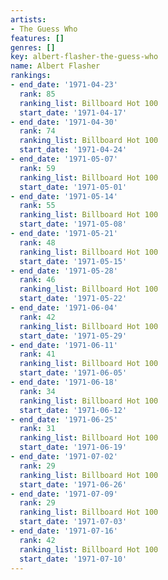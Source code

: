 ```yaml
---
artists:
- The Guess Who
features: []
genres: []
key: albert-flasher-the-guess-who
name: Albert Flasher
rankings:
- end_date: '1971-04-23'
  rank: 85
  ranking_list: Billboard Hot 100
  start_date: '1971-04-17'
- end_date: '1971-04-30'
  rank: 74
  ranking_list: Billboard Hot 100
  start_date: '1971-04-24'
- end_date: '1971-05-07'
  rank: 59
  ranking_list: Billboard Hot 100
  start_date: '1971-05-01'
- end_date: '1971-05-14'
  rank: 55
  ranking_list: Billboard Hot 100
  start_date: '1971-05-08'
- end_date: '1971-05-21'
  rank: 48
  ranking_list: Billboard Hot 100
  start_date: '1971-05-15'
- end_date: '1971-05-28'
  rank: 46
  ranking_list: Billboard Hot 100
  start_date: '1971-05-22'
- end_date: '1971-06-04'
  rank: 42
  ranking_list: Billboard Hot 100
  start_date: '1971-05-29'
- end_date: '1971-06-11'
  rank: 41
  ranking_list: Billboard Hot 100
  start_date: '1971-06-05'
- end_date: '1971-06-18'
  rank: 34
  ranking_list: Billboard Hot 100
  start_date: '1971-06-12'
- end_date: '1971-06-25'
  rank: 31
  ranking_list: Billboard Hot 100
  start_date: '1971-06-19'
- end_date: '1971-07-02'
  rank: 29
  ranking_list: Billboard Hot 100
  start_date: '1971-06-26'
- end_date: '1971-07-09'
  rank: 29
  ranking_list: Billboard Hot 100
  start_date: '1971-07-03'
- end_date: '1971-07-16'
  rank: 42
  ranking_list: Billboard Hot 100
  start_date: '1971-07-10'
---
```


